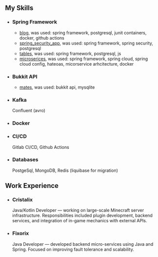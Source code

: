 <h2>My Skills</h2>
<ul>
  <li>
    <h3>Spring Framework</h3>
    <ul>
      <li><a href="https://github.com/R1DD1/blog">blog</a>, was used: spring framework, postgresql, junit containers, docker, github actions</li>
      <li><a href="https://github.com/R1DD1/spring_security_app">spring_security_app</a>, was used: spring framework, spring security, postgresql</li>
      <li><a href="https://github.com/R1DD1/tables">tables</a>, was used: spring framework, postgresql, js</li>
      <li><a href="https://github.com/R1DD1/microservices">microserices</a>, was used: spring framework, spring cloud, spring cloud config, hateoas, micorservice arhcitecture, docker</li>
    </ul>
  </li>
  <li>
    <h3>Bukkit API</h3>
    <ul>
      <li><a href="https://github.com/R1DD1/mates">mates</a>, was used: bukkit api, mysqlite</li>
    </ul>
  </li>
  <li>
    <h3>Kafka</h3>
    Confluent (avro)
  </li>
  <li>
    <h3>Docker</h3>
  </li>
  <li>
    <h3>CI/CD</h3>
    Gitlab CI/CD, Github Actions
  </li>
  <li> 
    <h3>Databases</h3>
    PostgeSql, MongoDB, Redis (liquibase for migration)
  </li>
</ul>

<h2>Work Experience</h2>
<ul>
  <li>
    <h3>Cristalix</h3>
    Java/Kotlin Developer — working on large-scale Minecraft server infrastructure.  
    Responsibilities included plugin development, backend services, and integration of in-game mechanics with external APIs.
  </li>
  <li>
    <h3>Fixorix</h3>
    Java Developer — developed backend micro-services using Java and Spring.  
    Focused on improving fault tolerance and scalability.
  </li>
</ul>
